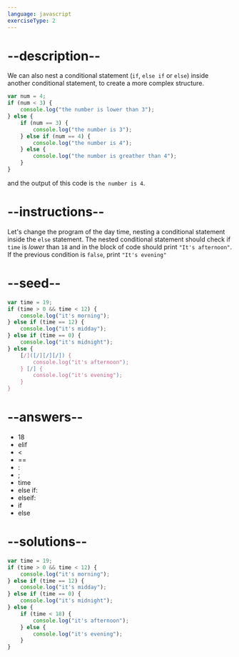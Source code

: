 ```yaml
---
language: javascript
exerciseType: 2
---
```


# --description--

We can also nest a conditional statement (`if`, `else if` or `else`) inside another conditional statement, to create a more complex structure.
```javascript
var num = 4;
if (num < 3) {
    console.log("the number is lower than 3");
} else {
    if (num == 3) {
        console.log("the number is 3");
    } else if (num == 4) {
        console.log("the number is 4");
    } else {
        console.log("the number is greather than 4");
    }
}
```
and the output of this code is `the number is 4`.

# --instructions--

Let's change the program of the day time, nesting a conditional statement inside the `else` statement.
The nested conditional statement should check if `time` is *lower* than `18` and in the block of code should print `"It's afternoon"`.
If the previous condition is `false`, print `"It's evening"`

# --seed--

```javascript
var time = 19;
if (time > 0 && time < 12) {
    console.log("it's morning");
} else if (time == 12) {
    console.log("it's midday");
} else if (time == 0) {
    console.log("it's midnight");
} else {
    [/]([/][/][/]) {
        console.log("it's afternoon");
    } [/] {
        console.log("it's evening");
    }
}
```

# --answers--

- 18
- elif 
-  < 
-  == 
- :
- ;
- time
- else if:
- elseif:
- if 
- else

# --solutions--

```javascript
var time = 19;
if (time > 0 && time < 12) {
    console.log("it's morning");
} else if (time == 12) {
    console.log("it's midday");
} else if (time == 0) {
    console.log("it's midnight");
} else {
    if (time < 18) {
        console.log("it's afternoon");
    } else {
        console.log("it's evening");
    }
}
```
